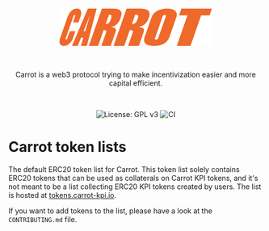 <br />

<p align="center">
    <img src=".github/static/logo.svg" alt="Carrot logo" width="60%" />
</p>

<br />

<p align="center">
    Carrot is a web3 protocol trying to make incentivization easier and more capital
    efficient.
</p>

<br />

<p align="center">
    <img src="https://img.shields.io/badge/License-GPLv3-blue.svg" alt="License: GPL v3">
    <img src="https://github.com/carrot-kpi/token-list/actions/workflows/ci.yml/badge.svg" alt="CI">
</p>

# Carrot token lists

The default ERC20 token list for Carrot. This token list solely contains ERC20
tokens that can be used as collaterals on Carrot KPI tokens, and it's not meant
to be a list collecting ERC20 KPI tokens created by users. The list is hosted at
[tokens.carrot-kpi.io](https://tokens.carrot-kpi.io).

If you want to add tokens to the list, please have a look at the
`CONTRIBUTING.md` file.
